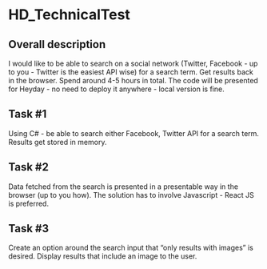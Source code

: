 # HD_TechnicalTest

## Overall description
I would like to be able to search on a social network (Twitter, Facebook - up to you - Twitter is the easiest API wise) for a search term. 
Get results back in the browser.
Spend around 4-5 hours in total. The code will be presented for Heyday - no need to deploy it anywhere - local version is fine.

## Task #1
Using C# - be able to search either Facebook, Twitter API for a search term.
Results get stored in memory.

## Task #2
Data fetched from the search is presented in a presentable way in the browser (up to you how).
The solution has to involve Javascript - React JS is preferred.

## Task #3
Create an option around the search input that “only results with images” is desired. 
Display results that include an image to the user.
